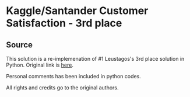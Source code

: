 # Kaggle/Santander Customer Satisfaction - 3rd place


## Source
This solution is a re-implemenation of #1 Leustagos's 3rd place solution in Python. Original link is [here](https://github.com/diefimov/santander_2016).

Personal comments has been included in python codes.

All rights and credits go to the original authors.
